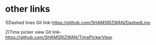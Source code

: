 # other links

1)Dashed lines
Git link-https://github.com/SHAMSRIZWAN/DashedLine.

2)Time picker view
Git link- https://github.com/SHAMSRIZWAN/TimePickerView.

